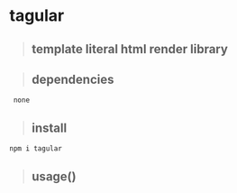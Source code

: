 # tagular
> ## template literal html render library

<!-- ![grab-landing-page](https://github.com/lab89/three-rubiks-cube/blob/master/images/main.gif?raw=true) -->
> ## dependencies
```
 none
```
> ## install
```
npm i tagular

```
   
> ## usage()
```

```

